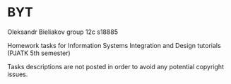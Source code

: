 # BYT
Oleksandr Bieliakov group 12c s18885

Homework tasks for Information Systems Integration and Design tutorials (PJATK 5th semester)

Tasks descriptions are not posted in order to avoid any potential copyright issues.
